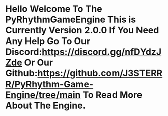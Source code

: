 # Hello Welcome To The PyRhythmGameEngine This is Currently Version 2.0.0 If You Need Any Help Go To Our Discord:https://discord.gg/nfDYdzJZde Or Our Github:https://github.com/J3STERRR/PyRhythm-Game-Engine/tree/main To Read More About The Engine.
